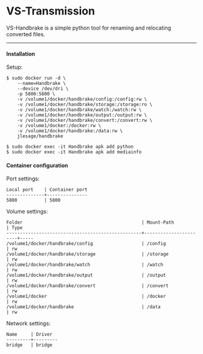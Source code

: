 VS-Transmission
=========

VS-Handbrake is a simple python tool for renaming and relocating converted files.

----

#### Installation

Setup:
```
$ sudo docker run -d \
    --name=Handbrake \
    --device /dev/dri \
    -p 5800:5800 \
    -v /volume1/docker/handbrake/config:/config:rw \
    -v /volume1/docker/handbrake/storage:/storage:ro \
    -v /volume1/docker/handbrake/watch:/watch:rw \
    -v /volume1/docker/handbrake/output:/output:rw \
    -v /volume1/docker/handbrake/convert:/convert:rw \
    -v /volume1/docker:/docker:rw \
    -v /volume1/docker/handbrake:/data:rw \
    jlesage/handbrake

$ sudo docker exec -it Handbrake apk add python
$ sudo docker exec -it Handbrake apk add mediainfo
```
#### Container configuration

Port settings:
```
Local port    | Container port
--------------+---------------
5800          | 5800
```

Volume settings:
```
Folder                                            | Mount-Path            | Type
--------------------------------------------------+-----------------------+-----
/volume1/docker/handbrake/config                  | /config               | rw
/volume1/docker/handbrake/storage                 | /storage              | rw
/volume1/docker/handbrake/watch                   | /watch                | rw
/volume1/docker/handbrake/output                  | /output               | rw
/volume1/docker/handbrake/convert                 | /convert              | rw
/volume1/docker                                   | /docker               | rw
/volume1/docker/handbrake                         | /data                 | rw
```

Network settings:
```
Name     | Driver
---------+---------
bridge   | bridge
```